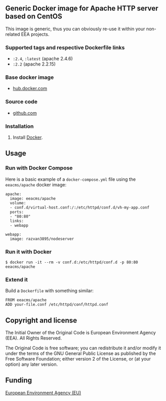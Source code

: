 ## Generic Docker image for Apache HTTP server based on CentOS

This image is generic, thus you can obviously re-use it within
your non-related EEA projects.

### Supported tags and respective Dockerfile links

  - `:2.4`, `:latest` (apache 2.4.6)
  - `:2.2` (apache 2.2.15)


### Base docker image

 - [hub.docker.com](https://registry.hub.docker.com/u/eeacms/httpd)


### Source code

  - [github.com](http://github.com/eea/eea.docker.httpd)


### Installation

1. Install [Docker](https://www.docker.com/).

## Usage


### Run with Docker Compose

Here is a basic example of a `docker-compose.yml` file using the `eeacms/apache` docker image:

    apache:
      image: eeacms/apache
      volume:
      - conf.d/virtual-host.conf:/:/etc/httpd/conf.d/vh-my-app.conf
      ports:
      - "80:80"
      links:
      - webapp

    webapp:
      image: razvan3895/nodeserver

### Run it with Docker
        
    $ docker run -it --rm -v conf.d:/etc/httpd/conf.d -p 80:80 eeacms/apache


### Extend it

Build a `Dockerfile` with something similar:

    FROM eeacms/apache
    ADD your-file.conf /etc/httpd/conf/httpd.conf


## Copyright and license

The Initial Owner of the Original Code is European Environment Agency (EEA).
All Rights Reserved.

The Original Code is free software;
you can redistribute it and/or modify it under the terms of the GNU
General Public License as published by the Free Software Foundation;
either version 2 of the License, or (at your option) any later
version.


## Funding

[European Environment Agency (EU)](http://eea.europa.eu)
